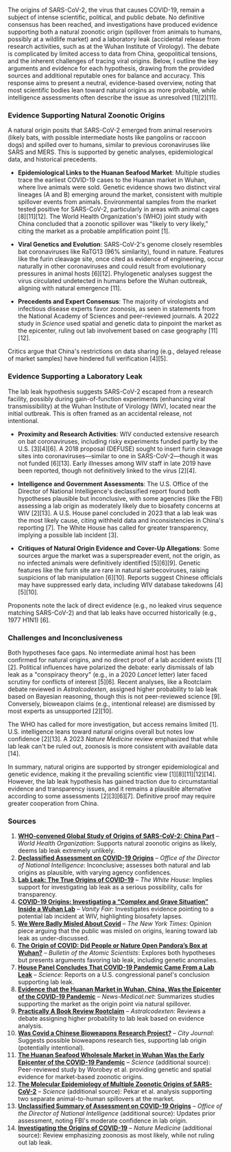 The origins of SARS-CoV-2, the virus that causes COVID-19, remain a subject of intense scientific, political, and public debate. No definitive consensus has been reached, and investigations have produced evidence supporting both a natural zoonotic origin (spillover from animals to humans, possibly at a wildlife market) and a laboratory leak (accidental release from research activities, such as at the Wuhan Institute of Virology). The debate is complicated by limited access to data from China, geopolitical tensions, and the inherent challenges of tracing viral origins. Below, I outline the key arguments and evidence for each hypothesis, drawing from the provided sources and additional reputable ones for balance and accuracy. This response aims to present a neutral, evidence-based overview, noting that most scientific bodies lean toward natural origins as more probable, while intelligence assessments often describe the issue as unresolved [1][2][11].

### Evidence Supporting Natural Zoonotic Origins
A natural origin posits that SARS-CoV-2 emerged from animal reservoirs (likely bats, with possible intermediate hosts like pangolins or raccoon dogs) and spilled over to humans, similar to previous coronaviruses like SARS and MERS. This is supported by genetic analyses, epidemiological data, and historical precedents.

- **Epidemiological Links to the Huanan Seafood Market**: Multiple studies trace the earliest COVID-19 cases to the Huanan market in Wuhan, where live animals were sold. Genetic evidence shows two distinct viral lineages (A and B) emerging around the market, consistent with multiple spillover events from animals. Environmental samples from the market tested positive for SARS-CoV-2, particularly in areas with animal cages [8][11][12]. The World Health Organization's (WHO) joint study with China concluded that a zoonotic spillover was "likely to very likely," citing the market as a probable amplification point [1].

- **Viral Genetics and Evolution**: SARS-CoV-2's genome closely resembles bat coronaviruses like RaTG13 (96% similarity), found in nature. Features like the furin cleavage site, once cited as evidence of engineering, occur naturally in other coronaviruses and could result from evolutionary pressures in animal hosts [6][12]. Phylogenetic analyses suggest the virus circulated undetected in humans before the Wuhan outbreak, aligning with natural emergence [11].

- **Precedents and Expert Consensus**: The majority of virologists and infectious disease experts favor zoonosis, as seen in statements from the National Academy of Sciences and peer-reviewed journals. A 2022 study in *Science* used spatial and genetic data to pinpoint the market as the epicenter, ruling out lab involvement based on case geography [11][12].

Critics argue that China's restrictions on data sharing (e.g., delayed release of market samples) have hindered full verification [4][5].

### Evidence Supporting a Laboratory Leak
The lab leak hypothesis suggests SARS-CoV-2 escaped from a research facility, possibly during gain-of-function experiments (enhancing viral transmissibility) at the Wuhan Institute of Virology (WIV), located near the initial outbreak. This is often framed as an accidental release, not intentional.

- **Proximity and Research Activities**: WIV conducted extensive research on bat coronaviruses, including risky experiments funded partly by the U.S. [3][4][6]. A 2018 proposal (DEFUSE) sought to insert furin cleavage sites into coronaviruses—similar to one in SARS-CoV-2—though it was not funded [6][13]. Early illnesses among WIV staff in late 2019 have been reported, though not definitively linked to the virus [2][4].

- **Intelligence and Government Assessments**: The U.S. Office of the Director of National Intelligence's declassified report found both hypotheses plausible but inconclusive, with some agencies (like the FBI) assessing a lab origin as moderately likely due to biosafety concerns at WIV [2][13]. A U.S. House panel concluded in 2023 that a lab leak was the most likely cause, citing withheld data and inconsistencies in China's reporting [7]. The White House has called for greater transparency, implying a possible lab incident [3].

- **Critiques of Natural Origin Evidence and Cover-Up Allegations**: Some sources argue the market was a superspreader event, not the origin, as no infected animals were definitively identified [5][6][9]. Genetic features like the furin site are rare in natural sarbecoviruses, raising suspicions of lab manipulation [6][10]. Reports suggest Chinese officials may have suppressed early data, including WIV database takedowns [4][5][10].

Proponents note the lack of direct evidence (e.g., no leaked virus sequence matching SARS-CoV-2) and that lab leaks have occurred historically (e.g., 1977 H1N1) [6].

### Challenges and Inconclusiveness
Both hypotheses face gaps. No intermediate animal host has been confirmed for natural origins, and no direct proof of a lab accident exists [1][2]. Political influences have polarized the debate: early dismissals of lab leak as a "conspiracy theory" (e.g., in a 2020 *Lancet* letter) later faced scrutiny for conflicts of interest [5][6]. Recent analyses, like a Rootclaim debate reviewed in *Astralcodexten*, assigned higher probability to lab leak based on Bayesian reasoning, though this is not peer-reviewed science [9]. Conversely, bioweapon claims (e.g., intentional release) are dismissed by most experts as unsupported [2][10].

The WHO has called for more investigation, but access remains limited [1]. U.S. intelligence leans toward natural origins overall but notes low confidence [2][13]. A 2023 *Nature Medicine* review emphasized that while lab leak can't be ruled out, zoonosis is more consistent with available data [14].

In summary, natural origins are supported by stronger epidemiological and genetic evidence, making it the prevailing scientific view [1][8][11][12][14]. However, the lab leak hypothesis has gained traction due to circumstantial evidence and transparency issues, and it remains a plausible alternative according to some assessments [2][3][6][7]. Definitive proof may require greater cooperation from China.

### Sources
1. **[WHO-convened Global Study of Origins of SARS-CoV-2: China Part](https://apps.who.int/gb/COVID-19/pdf_files/2021/28_03/20210328-%20Full%20report.pdf)** – *World Health Organization*: Supports natural zoonotic origins as likely, deems lab leak extremely unlikely.
2. **[Declassified Assessment on COVID-19 Origins](https://www.dni.gov/files/ODNI/documents/assessments/Declassified-Assessment-on-COVID-19-Origins.pdf)** – *Office of the Director of National Intelligence*: Inconclusive; assesses both natural and lab origins as plausible, with varying agency confidences.
3. **[Lab Leak: The True Origins of COVID-19](https://www.whitehouse.gov/lab-leak-true-origins-of-covid-19/)** – *The White House*: Implies support for investigating lab leak as a serious possibility, calls for transparency.
4. **[COVID-19 Origins: Investigating a “Complex and Grave Situation” Inside a Wuhan Lab](https://www.vanityfair.com/news/2022/10/covid-origins-investigation-wuhan-lab)** – *Vanity Fair*: Investigates evidence pointing to a potential lab incident at WIV, highlighting biosafety lapses.
5. **[We Were Badly Misled About Covid](https://www.nytimes.com/2025/03/16/opinion/covid-pandemic-lab-leak.html)** – *The New York Times*: Opinion piece arguing that the public was misled on origins, leaning toward lab leak as under-discussed.
6. **[The Origin of COVID: Did People or Nature Open Pandora’s Box at Wuhan?](https://thebulletin.org/2021/05/the-origin-of-covid-did-people-or-nature-open-pandoras-box-at-wuhan/)** – *Bulletin of the Atomic Scientists*: Explores both hypotheses but presents arguments favoring lab leak, including genetic anomalies.
7. **[House Panel Concludes That COVID-19 Pandemic Came From a Lab Leak](https://www.science.org/content/article/house-panel-concludes-covid-19-pandemic-came-lab-leak)** – *Science*: Reports on a U.S. congressional panel's conclusion supporting lab leak.
8. **[Evidence that the Huanan Market in Wuhan, China, Was the Epicenter of the COVID-19 Pandemic](https://www.news-medical.net/news/20220728/Evidence-that-the-Huanan-market-in-Wuhan-China-was-the-epicenter-of-the-COVID-19-pandemic.aspx)** – *News-Medical.net*: Summarizes studies supporting the market as the origin point via natural spillover.
9. **[Practically A Book Review Rootclaim](https://www.astralcodexten.com/p/practically-a-book-review-rootclaim)** – *Astralcodexten*: Reviews a debate assigning higher probability to lab leak based on evidence analysis.
10. **[Was Covid a Chinese Bioweapons Research Project?](https://www.city-journal.org/article/robert-kadlec-covid-19-pandemic-report-bioweapons)** – *City Journal*: Suggests possible bioweapons research ties, supporting lab origin (potentially intentional).
11. **[The Huanan Seafood Wholesale Market in Wuhan Was the Early Epicenter of the COVID-19 Pandemic](https://www.science.org/doi/10.1126/science.abp8715)** – *Science* (additional source): Peer-reviewed study by Worobey et al. providing genetic and spatial evidence for market-based zoonotic origins.
12. **[The Molecular Epidemiology of Multiple Zoonotic Origins of SARS-CoV-2](https://www.science.org/doi/10.1126/science.abp8337)** – *Science* (additional source): Pekar et al. analysis supporting two separate animal-to-human spillovers at the market.
13. **[Unclassified Summary of Assessment on COVID-19 Origins](https://www.dni.gov/files/ODNI/documents/assessments/Unclassified-Summary-of-Assessment-on-COVID-19-Origins.pdf)** – *Office of the Director of National Intelligence* (additional source): Updates prior assessment, noting FBI's moderate confidence in lab origin.
14. **[Investigating the Origins of COVID-19](https://www.nature.com/articles/s41591-023-02300-5)** – *Nature Medicine* (additional source): Review emphasizing zoonosis as most likely, while not ruling out lab leak.